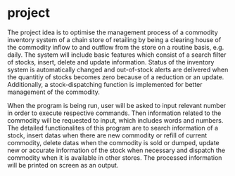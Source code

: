 # project
The project idea is to optimise the management process of a commodity inventory system of a chain store of retailing by being a clearing house of the commodity inflow to and outflow from the store on a routine basis, e.g. daily. The system will include basic features which consist of a search filter of stocks, insert, delete and update information. Status of the inventory system is automatically changed and out-of-stock alerts are delivered when the quantitiy of stocks becomes zero because of a reduction or an update. Additionally, a stock-dispatching function is implemented for better management of the commodity.

When the program is being run, user will be asked to input relevant number in order to execute respective commands. Then  information related to the commodity will be requested to input, which includes words and numbers. The detailed functionalites of this program are to search information of a stock, insert datas when there are new commodity or refill of current commodity, delete datas when the commodity is sold or dumped, update new or accurate information of the stock when necessary and dispatch the commodity when it is available in other stores. The processed information will be printed on screen as an output. 
